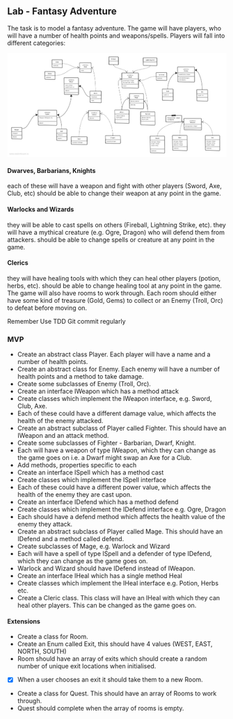 ## Lab - Fantasy Adventure
The task is to model a fantasy adventure. The game will have players, who will have a number of health points and weapons/spells. Players will fall into different categories:

![alt text](fantasy.png 'fantasy adventure lab')

#### Dwarves, Barbarians, Knights
each of these will have a weapon and fight with other players (Sword, Axe, Club, etc)
should be able to change their weapon at any point in the game.

#### Warlocks and Wizards
they will be able to cast spells on others (Fireball, Lightning Strike, etc).
they will have a mythical creature (e.g. Ogre, Dragon) who will defend them from attackers.
should be able to change spells or creature at any point in the game.
#### Clerics
they will have healing tools with which they can heal other players (potion, herbs, etc).
should be able to change healing tool at any point in the game.
The game will also have rooms to work through. Each room should either have some kind of treasure (Gold, Gems) to collect or an Enemy (Troll, Orc) to defeat before moving on.

Remember
Use TDD
Git commit regularly

### MVP
- Create an abstract class Player. Each player will have a name and a number of health points.
- Create an abstract class for Enemy. Each enemy will have a number of health points and a method to take damage.
- Create some subclasses of Enemy (Troll, Orc).
- Create an interface IWeapon which has a method attack
- Create classes which implement the IWeapon interface, e.g. Sword, Club, Axe.
- Each of these could have a different damage value, which affects the health of the enemy attacked.
- Create an abstract subclass of Player called Fighter. This should have an IWeapon and an attack method.
- Create some subclasses of Fighter - Barbarian, Dwarf, Knight.
- Each will have a weapon of type IWeapon, which they can change as the game goes on i.e. a Dwarf might swap an Axe for a Club.
- Add methods, properties specific to each
- Create an interface ISpell which has a method cast
- Create classes which implement the ISpell interface
- Each of these could have a different power value, which affects the health of the enemy they are cast upon.
- Create an interface IDefend which has a method defend
- Create classes which implement the IDefend interface e.g. Ogre, Dragon
- Each should have a defend method which affects the health value of the enemy they attack.
- Create an abstract subclass of Player called Mage. This should have an IDefend and a method called defend.
- Create subclasses of Mage, e.g. Warlock and Wizard
- Each will have a spell of type ISpell and a defender of type IDefend, which they can change as the game goes on.
- Warlock and Wizard should have IDefend instead of IWeapon.
- Create an interface IHeal which has a single method Heal
- Create classes which implement the IHeal interface e.g. Potion, Herbs etc.
- Create a Cleric class. This class will have an IHeal with which they can heal other players. This can be changed as the game goes on.

#### Extensions
- Create a class for Room.
- Create an Enum called Exit, this should have 4 values (WEST, EAST, NORTH, SOUTH)
- Room should have an array of exits which should create a random number of unique exit locations when initialised.
- [x] When a user chooses an exit it should take them to a new Room.
- Create a class for Quest. This should have an array of Rooms to work through.
- Quest should complete when the array of rooms is empty.
